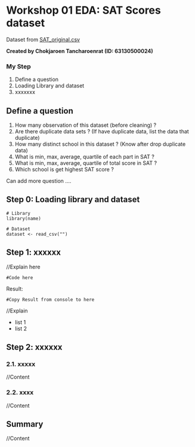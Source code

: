 # Workshop 01 EDA: SAT Scores dataset

Dataset from [SAT_original.csv](https://raw.githubusercontent.com/safesit23/INT214-Statistics/main/datasets/SAT_original.csv)

**Created by Chokjaroen Tancharoenrat (ID: 63130500024)**

### My Step
1. Define a question
2. Loading Library and dataset
3. xxxxxxx

## Define a question

1. How many observation of this dataset (before cleaning) ?
2. Are there duplicate data sets ? (If have duplicate data, list the data that duplicate)
3. How many distinct school in this dataset ? (Know after drop duplicate data)
4. What is min, max, average, quartile of each part in SAT ?
5. What is min, max, average, quartile of total score in SAT ?
6. Which school is get highest SAT score ?

Can add more question ....

## Step 0: Loading library and dataset

```
# Library
library(name)

# Dataset
dataset <- read_csv("")
```

## Step 1: xxxxxx

//Explain here

```
#Code here
```

Result:

```
#Copy Result from console to here
```

//Explain

- list 1
- list 2

## Step 2: xxxxxx

### 2.1. xxxxx
//Content

### 2.2. xxxx
//Content

## Summary
//Content
